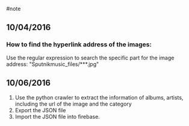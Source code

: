 #note

## 10/04/2016

### How to find the hyperlink address of the images:
Use the regular expression to search the specific part for the image address:
"Sputnikmusic_files/***.jpg"

## 10/06/2016
1. Use the python crawler to extract the information of albums, artists,
   including the url of the image and the category
2. Export the JSON file
3. Import the JSON file into firebase.

